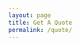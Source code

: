 ```yaml
---
layout: page
title: Get A Quote
permalink: /quote/
---
```


<link href="https://fonts.googleapis.com/css2?family=Roboto:wght@400;700&display=swap" rel="stylesheet">



<style>
.intro-header .page-heading h1{
	font-size: 2.25rem;
}

p{
	text-align: center;
	font-family: 'Roboto', sans-serif;
}
</style>